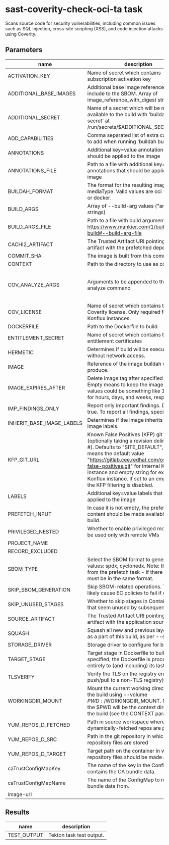 # sast-coverity-check-oci-ta task

Scans source code for security vulnerabilities, including common issues such as SQL injection, cross-site scripting (XSS), and code injection attacks using Coverity.

## Parameters
|name|description|default value|required|
|---|---|---|---|
|ACTIVATION_KEY|Name of secret which contains subscription activation key|activation-key|false|
|ADDITIONAL_BASE_IMAGES|Additional base image references to include to the SBOM. Array of image_reference_with_digest strings|[]|false|
|ADDITIONAL_SECRET|Name of a secret which will be made available to the build with 'buildah build --secret' at /run/secrets/$ADDITIONAL_SECRET|does-not-exist|false|
|ADD_CAPABILITIES|Comma separated list of extra capabilities to add when running 'buildah build'|""|false|
|ANNOTATIONS|Additional key=value annotations that should be applied to the image|[]|false|
|ANNOTATIONS_FILE|Path to a file with additional key=value annotations that should be applied to the image|""|false|
|BUILDAH_FORMAT|The format for the resulting image's mediaType. Valid values are oci (default) or docker.|oci|false|
|BUILD_ARGS|Array of --build-arg values ("arg=value" strings)|[]|false|
|BUILD_ARGS_FILE|Path to a file with build arguments, see https://www.mankier.com/1/buildah-build#--build-arg-file|""|false|
|CACHI2_ARTIFACT|The Trusted Artifact URI pointing to the artifact with the prefetched dependencies.|""|false|
|COMMIT_SHA|The image is built from this commit.|""|false|
|CONTEXT|Path to the directory to use as context.|.|false|
|COV_ANALYZE_ARGS|Arguments to be appended to the cov-analyze command|--enable HARDCODED_CREDENTIALS --security --concurrency --spotbugs-max-mem=4096|false|
|COV_LICENSE|Name of secret which contains the Coverity license. Only required for public Konflux instances.|cov-license|false|
|DOCKERFILE|Path to the Dockerfile to build.|./Dockerfile|false|
|ENTITLEMENT_SECRET|Name of secret which contains the entitlement certificates|etc-pki-entitlement|false|
|HERMETIC|Determines if build will be executed without network access.|false|false|
|IMAGE|Reference of the image buildah will produce.||true|
|IMAGE_EXPIRES_AFTER|Delete image tag after specified time. Empty means to keep the image tag. Time values could be something like 1h, 2d, 3w for hours, days, and weeks, respectively.|""|false|
|IMP_FINDINGS_ONLY|Report only important findings. Default is true. To report all findings, specify "false"|true|false|
|INHERIT_BASE_IMAGE_LABELS|Determines if the image inherits the base image labels.|true|false|
|KFP_GIT_URL|Known False Positives (KFP) git URL (optionally taking a revision delimited by \#). Defaults to "SITE_DEFAULT", which means the default value "https://gitlab.cee.redhat.com/osh/known-false-positives.git" for internal Konflux instance and empty string for external Konflux instance. If set to an empty string, the KFP filtering is disabled.|SITE_DEFAULT|false|
|LABELS|Additional key=value labels that should be applied to the image|[]|false|
|PREFETCH_INPUT|In case it is not empty, the prefetched content should be made available to the build.|""|false|
|PRIVILEGED_NESTED|Whether to enable privileged mode, should be used only with remote VMs|false|false|
|PROJECT_NAME||""|false|
|RECORD_EXCLUDED||false|false|
|SBOM_TYPE|Select the SBOM format to generate. Valid values: spdx, cyclonedx. Note: the SBOM from the prefetch task - if there is one - must be in the same format.|spdx|false|
|SKIP_SBOM_GENERATION|Skip SBOM-related operations. This will likely cause EC policies to fail if enabled|false|false|
|SKIP_UNUSED_STAGES|Whether to skip stages in Containerfile that seem unused by subsequent stages|true|false|
|SOURCE_ARTIFACT|The Trusted Artifact URI pointing to the artifact with the application source code.||true|
|SQUASH|Squash all new and previous layers added as a part of this build, as per --squash|false|false|
|STORAGE_DRIVER|Storage driver to configure for buildah|overlay|false|
|TARGET_STAGE|Target stage in Dockerfile to build. If not specified, the Dockerfile is processed entirely to (and including) its last stage.|""|false|
|TLSVERIFY|Verify the TLS on the registry endpoint (for push/pull to a non-TLS registry)|true|false|
|WORKINGDIR_MOUNT|Mount the current working directory into the build using --volume $PWD:/$WORKINGDIR_MOUNT. Note that the $PWD will be the context directory for the build (see the CONTEXT param).|""|false|
|YUM_REPOS_D_FETCHED|Path in source workspace where dynamically-fetched repos are present|fetched.repos.d|false|
|YUM_REPOS_D_SRC|Path in the git repository in which yum repository files are stored|repos.d|false|
|YUM_REPOS_D_TARGET|Target path on the container in which yum repository files should be made available|/etc/yum.repos.d|false|
|caTrustConfigMapKey|The name of the key in the ConfigMap that contains the CA bundle data.|ca-bundle.crt|false|
|caTrustConfigMapName|The name of the ConfigMap to read CA bundle data from.|trusted-ca|false|
|image-url|||true|

## Results
|name|description|
|---|---|
|TEST_OUTPUT|Tekton task test output.|

